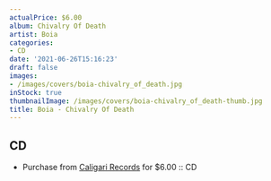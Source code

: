```yaml
---
actualPrice: $6.00
album: Chivalry Of Death
artist: Boia
categories:
- CD
date: '2021-06-26T15:16:23'
draft: false
images:
- /images/covers/boia-chivalry_of_death.jpg
inStock: true
thumbnailImage: /images/covers/boia-chivalry_of_death-thumb.jpg
title: Boia - Chivalry Of Death
---
```


## CD
* Purchase from [Caligari Records](https://caligarirecords.storenvy.com/products/22419174-boia-chivalry-of-death-cal-080-cd) for $6.00 :: CD
